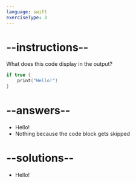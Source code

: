 ```yaml
---
language: swift
exerciseType: 3
---
```


# --instructions--

What does this code display in the output?
```swift
if true {
	print("Hello!")
}
```

# --answers--

- Hello!
- Nothing because the code block gets skipped

# --solutions--

- Hello!
